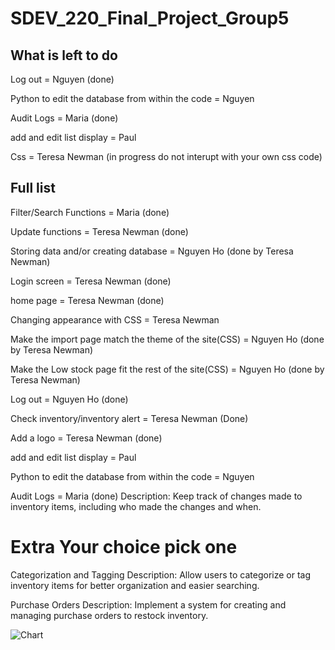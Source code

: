 # SDEV_220_Final_Project_Group5
## What is left to do

Log out  = Nguyen (done)

Python to edit the database from within the code = Nguyen

Audit Logs = Maria (done)

add and edit list display = Paul

 Css = Teresa Newman (in progress do not interupt with your own css code)


## Full list
Filter/Search Functions = Maria (done)

Update functions = Teresa Newman (done)

Storing data and/or creating database = Nguyen Ho (done by Teresa Newman)

Login screen = Teresa Newman (done)

home page = Teresa Newman (done)

Changing appearance with CSS =  Teresa Newman

Make the import page match the theme of the site(CSS) = Nguyen Ho (done by Teresa Newman)

Make the Low stock page fit the rest of the site(CSS) = Nguyen Ho (done by Teresa Newman)

Log out  =  Nguyen Ho (done)

Check inventory/inventory alert  = Teresa Newman (Done)

Add a logo  = Teresa Newman (done)

add and edit list display = Paul

Python to edit the database from within the code = Nguyen

Audit Logs = Maria (done)
Description: Keep track of changes made to inventory items, including who made the changes and when.

# Extra Your choice pick one
Categorization and Tagging
  Description: Allow users to categorize or tag inventory items for better organization and easier searching.

Purchase Orders
Description: Implement a system for creating and managing purchase orders to restock inventory.



![Chart](https://github.com/user-attachments/assets/d7c749c6-79f9-478e-b21a-c0e5637cf0cf)
